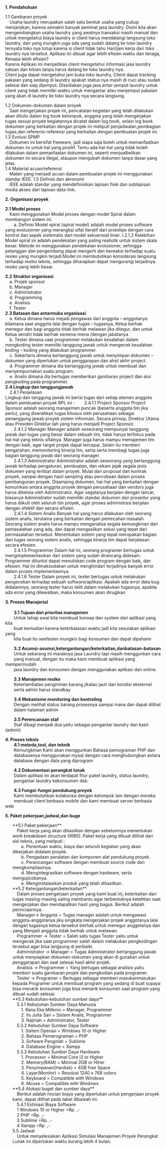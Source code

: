 **1.	Pendahuluan**<br>

1.1	Gambaran proyek<br>
&emsp;Usaha laundry merupakan salah satu bentuk usaha yang cukup menjanjikan, karena semakin banyak peminat jasa laundry. Disini kita akan mengembangkan usaha laundry yang awalnya transaksi masih manual dan untuk mengetahui biaya laundry si client harus mendatangi langsung toko laundry, dan yang mungkin juga ada yang sudah datang ke toko laundry ternyata toko nya tutup karena si client tidak tahu Hari/jam kerja dari toko laundry nya tersebut.
Aplikasi ini dibuat agar lebih efisien waktu dan tenaga, Kenapa lebih efisien?<br>
Karena Aplikasi ini menjadikan client mengetahui informasi jasa laundry satuan dan kiloan tanpa harus datang ke toko laundry nya.<br>
Client juga dapat mengetahui jam buka toko laundry, Client dapat tracking pakaian yang sedang di laundry apakah status nya masih di cuci atau sudah selesai dan siap dijemput. Disediakan juga jasa antar-jemput laundry untuk client yang tidak memiliki waktu untuk mengantar atau menjemput pakaian yang akan di laundry ke toko laundry nya secara langsung.

1.2	Dokumen-dokumen dalam proyek<br>
&emsp;Saat mengerjakan projek ini, pencatatan kegiatan yang telah dilakukan akan ditulis dalam log book kelompok, anggota yang telah mengerjakan tugas sesuai proyek kegiatannya dicatat dalam log book, selain log book dokumen yang berkaitan dengan projek ini meliputi penjadwalan,pembagian tugas,dan referensi-referensi yang berkaitan dengan pembuatan projek ini.<br>
1.3	Evolusi SPMP<br>
&emsp;Dokumen ini bersifat freeware, jadi siapa saja boleh untuk memanfaatkan dokumen ini untuk hal yang positif. Tentu ada hal-hal yang tidak boleh dilakukan dalam pemanfaatan dokumen ini, seperti menjualbelikan dokumen ini secara illegal, ataupun mengubah dokumen tanpa dasar yang jelas.<br>
1.4	Material acuan/referensi<br>
&emsp;Materi yang menjadi acuan dalam pembuatan projek ini menggunakan standar IEEE.
1.5	Definisi dan akronomi<br>
&emsp;IEEE adalah standar yang mendefinisikan lapisan fisik dan sublapisan media akses dari lapisan data-link.

**2.	Organisasi proyek**<br>

**2.1	Model proses**<br>
&emsp;Kami menggunakan Model proses dengan model Spiral dalam membangun sistem ini.<br>
&emsp;&emsp;a.	Definisi Model spiral (spiral model) adalah model proses software yang evolusioner yang merangkai sifat iteratif dari prototipe dengan cara kontrol dan aspek sistematis dari model sekuensial linier. I.2.1.2 Kelebihan Model spiral ini adalah pendekatan yang paling realistik untuk sistem skala besar. Metode ini menggunakan pendekatan evolusioner, sehingga pelanggan dan pengembang dapat mengerti dan bereaksi terhadap suatu resiko yang mungkin terjadi.Model ini membutuhkan konsiderasi langsung terhadap resiko teknis, sehingga diharapkan dapat mengurangi terjadinya resiko yang lebih besar.<br>

**2.2	Struktur organisasi**<br>
&emsp;a.	Projek sponsor <br>
&emsp;b.	Manager<br>
&emsp;c.	Administrator<br>
&emsp;d.	Programming<br>
&emsp;e.	Analisis<br>
&emsp;f.	Tester<br>
**2.3	Batasan dan antarmuka organisasi**<br>
&emsp;a.	Ketua dimana harus mejadi pengawas dari anggota – anggotanya bilamana saat anggota lalai dengan tugas – tugasnya, Ketua berhak menegur dan bagi anggota tidak berhak melawan jika ditegur, dan untuk Ketua sendiri tidak berhak semena-mena /dengan jabatanya.<br> 
&emsp;b.	Tester dimana saat programmer melakukan kesalahan dalam mengkoding tester memiliki tanggung jawab untuk mengecek kesalahan koding – koding yang dilakukan programmer.<br> 
&emsp;c.	Sekertaris dimana bertanggung jawab untuk menyimpan dokumen – dokumen yang diperlukan untuk penggarapan dan ahsil akhir project. <br>
&emsp;d.	Programmer dimana dia bertanggung jawab untuk membuat dan menyempurnakan suatu program.<br> 
&emsp;e.	Analis dimana dia bertugas memberikan gambaran project dan alur pengkoding pada programmer.<br>
**2.4	Lingkup dan tanggungjawab**<br>
&emsp;2.4.1	Penjelasan<br>
Lingkup dan tanggung jawab ini berisi tugas dari setiap elemen anggota dalam pembuatan proyek RPL ini :
&emsp;&emsp;2.4.1.1 Project Sponsor Project Sponsor adalah seorang manajemen puncak (beserta anggota tim jika perlu), yang diserahkan tugas khusus oleh perusahaan sebagai penanggung jawab proyek sistem informasi. Secara prinsip, Direktur Utama atau Presiden Direktur-lah yang harus menjadi Project Sponsor.<br> 
&emsp;&emsp;2.4.1.2 Manager Manager adalah seseorang mempunyai tanggung jawab dan tugas yang besar dalam sebuah tim, tidak hanya terfokus pada hal-hal yang teknis sifatnya. Manager juga harus mampu memajemen tim dengan baik, agar target projek dapat tercapai. Selain itu memberi pengarahan, memonitoring kinerja tim, serta serta membagi tugas juga bagian tanggung jawab dari seorang manager. <br>
&emsp;&emsp;2.4.1.3 Administrator Administrator adalah seseorang yang bertanggung jawab terhadap pengaturan, pembuatan, dan rekam jejak segala jenis dokumen yang terlibat dalam proyek. Mulai dari proposal dan kontrak proyek, sampai dengan hasil sampling atau percobaan dalam proses pembangunan proyek. Disamping dokumen, hal-hal yang berkaitan dengan komunikasi antara anggota proyek dengan perusahaan dan vendors juga harus dikelola oleh Administrator. Agar segalanya berjalan dengan lancar, biasanya Administrator sudah memiliki standar dokumen dan prosedur yang harus diikuti oleh seluruh tim proyek, agar proses administrasi berjalan dengan efektif dan secara efisien.<br>
&emsp;&emsp;2.4.1.4 Sistem Analis Banyak hal yang harus dilakukan oleh seorang sistem analis, terutama yang berkaitan dengan pemecahan masalah. Seorang sistem analis harus mampu menganalisa segala kemungkinan dari pemasalahan yang ada, dan dapat mengasilkan solusi yang tepat dari permasalahan tersebut. Menentukan sistem yang tepat merupakan bagian dari tugas seorang sistem analis, sehingga kinerja tim dapat berjalasan secara efesien. <br>
&emsp;&emsp;2.4.1.5 Programmer Dalam hal ini, seorang programer bertugas untuk mengimplementasikan dari sistem yang sudah dirancang didesain. Programmer dituntut dapat menuliskan code program dengan baik, dan efesien. Hal ini dimaksudakan untuk menghindari terjadinya banyak error dalam proses implementasinya.<br> 
&emsp;&emsp;2.4.1.6 Tester Dalam proyek ini, tester bertugas untuk melakukan pengecekan terhadap sebuah software/aplikasi. Apakah ada error data bug didalamnya, seorang tester harus teliti dalam melakukan tugasnya, apabila ada error yang dilewatkan, maka konsumen akan dirugikan<br>



**3. Proses Manajerial**<br>  
&emsp;&emsp;**3.1 Tujuan dan prioritas manajemen**<br>
&emsp;&emsp;Untuk tahap awal kita membuat konsep dan system dari aplikasi yang kita<br>
&emsp;&emsp;buat kemudian karena keterbatasan waktu jadi kita sesuiakan aplikasi yang <br>
&emsp;&emsp;kita buat itu seefesien mungkin bagi konsumen dan dapat dipahami<br>

  
&emsp;&emsp;**3.2 Asumsi-asumsi,ketergantungan/keterkaitan,danbatasan-batasan**<br>
&emsp;&emsp;Untuk sekarang ini maraknya jasa Laundry tapi masih menggunkan cara <br>
&emsp;&emsp;yang manual, dengan itu maka kami membuat aplikasi yang mempermudah<br>
&emsp;&emsp;jasa laundry dan konsumen dengan menggunakan aplikasi dan online. <br>

&emsp;&emsp;**3.3 Manajemen resiko**<br>
&emsp;&emsp;Keterlambatan pengiriman barang jikalau jauh dan kondisi eksternal <br>
&emsp;&emsp;serta admin harus standbay<br>

  
&emsp;&emsp;**3.4 Mekanisme monitoring dan kontroling**<br>
&emsp;&emsp;Dengan melihat status barang prosesnya sampai mana dan dapat dilihat <br>
&emsp;&emsp;dalam halaman admin<br>

  
&emsp;&emsp;**3.5 Perencanaan staf**<br>
&emsp;&emsp;Staf dibagi menjadi dua yaitu sebagai pengantar laundry dan kasir (admin)<br>

**4. Proses teknis**  <br>
&emsp;&emsp;**4.1 metoda,tool, dan teknik**<br>
&emsp;&emsp;Kemungkinan Kami akan menggunkan Bahasa pemograman PHP dan <br>
&emsp;&emsp;databasenya menggunakan mysql dengan cara menghubungkan antara <br>
&emsp;&emsp;database dengan data yang diprogram<br>

&emsp;&emsp;**4.2 Dokumentasi perangkat lunak**<br>
&emsp;&emsp;Dalam aplikasi ini akan terdapat fitur paket laundry, status laundry, <br>
&emsp;&emsp;pengantar laundry kekonsumen dsb.<br>

  
&emsp;&emsp;**4.3 Fungsi-fungsi pendukung proyek**<br>
&emsp;&emsp;Kami membutuhkan kolaborasi dengan kelompok lain dengan mereka<br>
&emsp;&emsp;membuat client berbasis mobile dan kami membuat server berbasis web<br>

**5. Paket pekerjaan,jadwal,dan buge** <br>
<ol>
	**5.1 Paket pekerjaan**<br>
	&emsp;Paket kerja yang akan dihasilkan dengan sebelumnya menentukan work breakdown structure (WBS). Paket kerja yang dibuat dilihat dari sisi teknis, yang meliputi :<br>
	&emsp;&emsp;a. Penentuan waktu, biaya dan seluruh kegiatan yang akan dikerjakan didalam proyek.<br>
	&emsp;&emsp;b. Pengadaan peralatan dan komponen alat pendukung proyek.<br>
	&emsp;&emsp;c. Perancangan software dengan membuat source code dan mengkompilasinya.<br>
	&emsp;&emsp;d. Mengintegrasikan software dengan hardware, serta mengujicobanya.<br>
	&emsp;&emsp;e. Menginstalasikan produk yang telah dihasilkan.<br>
	**5.2 Ketergantungan/keterkaitan**<br>
	&emsp;Dalam proses pengerjaan proyek yang kami buat ini, keterkaitan dari tugas masing-masing saling membantu agar terbentuknya ketelitian saat mengerjakan dan mendapatkan hasil yang bagus. Berikut adalah perinciaannya.<br>
	&emsp;Manager->	Anggota = Tugas manager adalah untuk mengawasi anggota-anggotanya jika singkata mengerjakan projek anggotanya lalai dengan tugasnya ketua tersebut berhak untuk menegur anggotanya dan yang Menjadi anggota tidak berhak untuk melawan.<br>
	&emsp;Programmer -> Tester = Salah satu tugas Tester yaitu untuk mengecek jika saat programmer salah dalam melakukan pengkodingan tersebut agar bisa langsung di perbaiki.<br>
	&emsp;Administrator -> Manager = Tugas Administrator bertanggung jawab untuk menyiapkan dokumen-dokumen yang akan di gunakan untuk penggarapan dan saat selesai hasil akhir projek.<br>
	&emsp;Analisis -> Programmer = Yang bertugas sebagai analisis yaitu memberi suatu gambaran projek dan pengkodian pada programer.<br>
	&emsp;Tester -> Programer = Bertugas sebagai memberi masukanmasukan kepada Programer untuk membuat program yang sedang di buat supaya bisa menarik konsumen juga bisa menarik konsumen saat program yang dibuat sudah selesai.<br>
	**5.3 Kebutuhan-kebutuhan sumber daya**<br>
	&emsp;5.3.1 Kebutuhan Sumber Daya Manusia<br>
	&emsp;&emsp;1. Rana Eka Millenio		= Manager, Programmer<br>
	&emsp;&emsp;2. Iis Juita Sari			= Sistem Analis, Programmer<br>
	&emsp;&emsp;3. Najmah					= Administrator, Tester<br>
	&emsp;5.3.2 Kebutuhan Sumber Daya Software<br>
	&emsp;&emsp;1. Sistem Operasi			= Windows 10 or  Higher<br>
	&emsp;&emsp;2. Bahasa Pemerograman		= PHP <br>
	&emsp;&emsp;3. Sofware Pengolah			= Sublime<br>
	&emsp;&emsp;4. Database Engine			= Xampp<br>
	&emsp;5.3.3 Kebutuhan Sumber Daya Hardware<br>
	&emsp;&emsp;1. Processor 				= Minimal Core i3 or Higher<br>
	&emsp;&emsp;2. Memory(RAM)				= Minimal 2GB or Hiher<br>
	&emsp;&emsp;3. Penyimpanan(Hardisk)		= 4GB free Space<br>
	&emsp;&emsp;4. Layar(Monitor)			= Resolusi 1240 x 768 colors<br>
	&emsp;&emsp;5. Keyboard					= Compatible with Windows<br>
	&emsp;&emsp;6. Mouse					= Compatible with Windows<br>
	**5.4 Alokasi buget dan sumber daya**<br>
	&emsp;Berikut adalah rincian biaya yang diperlukan untuk pengerjaan proyek kami, dapat dilihat pada tabel dibawah ini.<br>
	&emsp;5.4.1 Estimasi Biaya Software<br>
	&emsp;1 Windows 10 or Higher 			=Rp. ,-<br>
	&emsp;2 PHP				 				=Rp. ,-<br>
	&emsp;3 Sublime							=Rp. ,-<br>
	&emsp;4 Xampp 						    =Rp. ,-<br>
	5.5 Jadwal<br>
	&emsp;Untuk menyelesaikan Aplikasi Simulasi  Manajemen Proyek Perangkat Lunak ini diperlukan waktu kurang lebih 4 bulan.
</ol>

